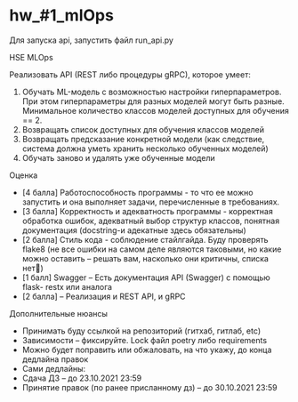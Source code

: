# hw_#1_mlOps

Для запуска api, запустить файл run_api.py

HSE MLOps 

Реализовать API (REST либо процедуры gRPC), которое умеет:
1. Обучать ML-модель с возможностью настройки гиперпараметров. При этом гиперпараметры для разных моделей могут быть разные. Минимальное количество классов моделей доступных для обучения == 2.
2. Возвращать список доступных для обучения классов моделей
3. Возвращать предсказание конкретной модели (как следствие, система должна уметь хранить несколько обученных моделей)
4. Обучать заново и удалять уже обученные модели

Оценка
- [4 балла] Работоспособность программы - то что ее можно запустить и она выполняет задачи, перечисленные в требованиях.
- [3 балла] Корректность и адекватность программы - корректная обработка ошибок, адекватный выбор структур классов, понятная документация (docstring-и адекатные здесь обязательны)
- [2 балла] Стиль кода - соблюдение стайлгайда. Буду проверять flake8 (не все ошибки на самом деле являются таковыми, но какие можно оставить – решать вам, насколько они критичны, списка нет)
- [1 балл] Swagger – Есть документация API (Swagger) с помощью flask- restx или аналога
- [2 балла] – Реализация и REST API, и gRPC

Дополнительные нюансы
- Принимать буду ссылкой на репозиторий (гитхаб, гитлаб, etc)
- Зависимости – фиксируйте. Lock файл poetry либо requirements
- Можно будет поправить или обжаловать, на что укажу, до конца дедлайна правок
- Сами дедлайны:
- Сдача ДЗ – до 23.10.2021 23:59
- Принятие правок (по ранее присланному дз) – до 30.10.2021 23:59
